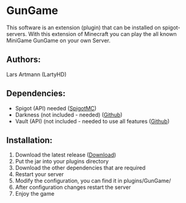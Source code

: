 # GunGame
This software is an extension (plugin) that can be installed on spigot-servers.
With this extension of Minecraft you can play the all known MiniGame GunGame on your own Server.

Authors:
-
Lars Artmann (LartyHD)

Dependencies:
-
- Spigot (API) needed ([SpigotMC](https://www.spigotmc.org/))
- Darkness (not included - needed) ([Github](https://github.com/LartyHD/DarkBedrock))
- Vault (API) (not included - needed to use all features ([Github](https://github.com/MilkBowl/VaultAPI))

Installation:
-
1. Download the latest release ([Download](https://github.com/DevSnox/GunGame/releases))
2. Put the jar into your plugins directory
3. Download the other dependencies that are required
4. Restart your server
5. Modify the configuration, you can find it in plugins/GunGame/
6. After configuration changes restart the server
7. Enjoy the game
